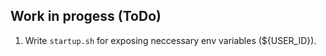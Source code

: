 ## Work in progess (ToDo)
1. Write ```startup.sh``` for exposing neccessary env variables (${USER_ID}).
